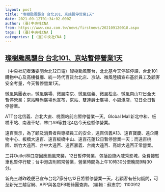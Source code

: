 ```yaml
---
layout: post
title: "璨樹颱風襲台 台北101、京站暫停營業1天"
date: 2021-09-12T01:34:02.000Z
author: (臺)中央社CNA
from: https://www.cna.com.tw/news/firstnews/202109120018.aspx
tags: [ (臺)中央社CNA ]
categories: [ (臺)中央社CNA ]
---
```

<!--1631410442000-->
[璨樹颱風襲台 台北101、京站暫停營業1天](https://www.cna.com.tw/news/firstnews/202109120018.aspx)
------

<div>
<div></div><div class="paragraph"><p>（中央社記者潘姿羽台北12日電）璨樹颱風襲台，北北基今天停班停課，台北101購物中心及高樓餐廳、統一時代百貨台北店、京站、微風陸續宣布基於員工及顧客安全考量，今天暫停營業1天。</p><p>微風集團表示，微風廣場、微風南京、微風信義、微風松高、微風南山12日全天暫停營業；京站時尚廣場也宣布，京站、雙連爵士廣場、小碧潭店，12日全日暫停營業。</p><p>ATT台北信義、台北大直、桃園站前店暫停營業一天。Global Mall新北中和、板橋車站、南港車站、林口A9等雙北4店今天也暫停營業。</p><p>遠百表示，為了顧及消費者與專櫃員工的安全，遠百信義A13、遠百寶慶、遠企購物中心、板橋大遠百、遠百板橋中山、遠百花蓮12日暫停營業一天；而遠百桃園、新竹大遠百、台中大遠百、遠百嘉義、台南大遠百、高雄大遠百正常營業。</p><p>三井Outlet林口店因應颱風來襲，12日暫停營業，包括設施內威秀影城，免費接駁車也暫停行駛；台中港店則照常營業，營業時間為上午10時30分至晚間9時30分。</p><p>新光三越昨晚便已宣布台北7家分店12日將暫停營業一天，若顧客有任何疑問，可至新光三越官網、APP與各店FB粉絲團查詢。（編輯：蘇志宗）1100912</p></div>
</div>
